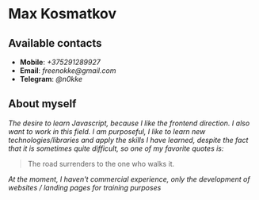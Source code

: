 # **Max Kosmatkov**

## **Available contacts**
  * **Mobile**: _+375291289927_
  * **Email**: _freenokke@gmail.com_
  * **Telegram**: _@n0kke_

## **About myself**
_The desire to learn Javascript, because I like the frontend direction. I also want to work in this field. I am purposeful, I like to learn new technologies/libraries and apply the skills I have learned, despite the fact that it is sometimes quite difficult, so one of my favorite quotes is:_
>The road surrenders to the one who walks it.

_At the moment, I haven't commercial experience, only the development of websites / landing pages for training purposes_